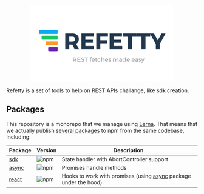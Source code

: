 <p align="center">
  <img src="/logo_01.png" alt="Refetty" />
</p>

Refetty is a set of tools to help on REST APIs challange, like sdk creation.


## Packages

This repository is a monorepo that we manage using  [Lerna](https://github.com/lerna/lerna). That means that we actually publish  [several packages](https://github.com/brunobertolini/refetty/blob/master/packages)  to npm from the same codebase, including:

| Package                  | Version                                                                   | Description                                                                         |
| ------------------------ | ------------------------------------------------------------------------- | ----------------------------------------------------------------------------------- |
| [sdk](/packages/sdk)     | ![npm](https://img.shields.io/npm/v/@refetty/sdk.svg?style=flat-square)   | State handler with AbortController support                                          |
| [async](/packages/async) | ![npm](https://img.shields.io/npm/v/@refetty/async.svg?style=flat-square) | Promises handle methods                                                             |
| [react](/packages/react) | ![npm](https://img.shields.io/npm/v/@refetty/react.svg?style=flat-square) | Hooks to work with promises (using [async](/packages/async) package under the hood) |